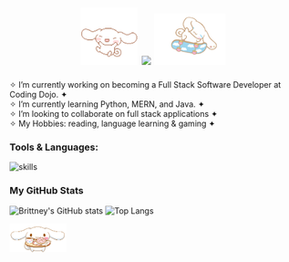 <h1 align="center">
	<img height="100" width="100" src="https://github.com/brittneyperez/brittneyperez/blob/63837904ae6e686b250ddab2f647fe4c3999ee9b/assets/cinnamoroll_floating.gif">
	<img text-align=center src="https://readme-typing-svg.herokuapp.com?font=Fira+Code&duration=4000&pause=1000&color=71CFC2&width=435&lines=Hello%2C+I'm+Brittney+(%5E-%5E)v;%E2%9C%A7+A+Full+Stack+Software+Developer+%E0%A9%88%E2%9C%A9" />
	<img height="90" width="125" src="https://github.com/brittneyperez/brittneyperez/blob/9eaa98877a012149b7f9b623830cbd2b424edde0/assets/cinnamoroll_skating.gif">
</h1>


<!-- <h1 align="center">
  <a href="https://www.gjcloak.top">
    <img src="https://readme-typing-svg.herokuapp.com?font=Fira+Code&pause=300&color=A0F2F7&width=435&lines=%E2%80%A7%CB%9A%E2%9C%A7%E2%80%A7%E2%82%8A*+Welcome+to+My+Page+*+%E0%A9%88%E2%9C%A9%E2%80%A7%E2%82%8A%CB%9A%E2%9C%A9+;*%E2%80%A7%E2%9C%BF%CB%9A%E2%80%A2+%E3%82%88%E3%82%8D%E3%81%97%E3%81%8F%E3%81%8A%E9%A1%98%E3%81%84%E3%81%97%E3%81%BE%E3%81%99%E3%80%82*+%E2%9C%BF+%E2%80%A7%E2%82%8A%CB%9A+%E2%9D%80;%E5%A4%A7%E5%AE%B6%E5%A5%BD%EF%BC%81%E6%88%91%E6%98%AFcoderBri%E3%80%82">
  </a>
</h1> -->

<!-- <p align="center">
  Visitor count<br>
  <img src="https://profile-counter.glitch.me/brittneyperez/count.svg" />
</p> -->


<!-- Here are some ideas to get you started: -->
✧ I’m currently working on becoming a Full Stack Software Developer at Coding Dojo. ✦ <br/>
✧ I’m currently learning Python, MERN, and Java. ✦ <br/>
✧ I’m looking to collaborate on full stack applications ✦ <br/>
✧ My Hobbies: reading, language learning & gaming ✦

<!-- - 🔭 I’m currently working on ...  -->
<!-- - 🌱 I’m currently learning ...  -->
<!-- - 👯 I’m looking to collaborate on ...  -->
<!-- - 🤔 I’m looking for help with ... -->
<!-- - 💬 Ask me about ... -->
<!-- - 📫 How to reach me: ... -->
<!-- - 😄 Pronouns: ... -->
<!-- - ⚡ Fun fact: ... -->


### Tools & Languages:
![skills](https://skillicons.dev/icons?i=vscode,bash,github,git,postman,html,css,bootstrap,tailwind,js,python,mysql,flask,mongodb,express,react,nodejs,java,spring,maven)

### My GitHub Stats
<img height="150" src="https://github-readme-stats-one-bice.vercel.app/api?username=brittneyperez&count_private=true&show_icons=true&bg_color=303446&text_color=c6d0f5&icon_color=ca9ee6&title_color=81c8be&include_all_commits=true" alt="Brittney's GitHub stats" height="185px" /> <img height="150" src="https://github-readme-stats-one-bice.vercel.app/api/top-langs/?username=brittneyperez&layout=compact&langs_count=8&show_icons=true&bg_color=303446&text_color=c6d0f5&icon_color=ca9ee6&title_color=81c8be" alt="Top Langs" height="185px" />

<!-- **PENDING INFO** -->
<!-- [![Typing SVG](https://readme-typing-svg.herokuapp.com?font=Fira+Code&pause=300&color=A0F2F7&width=435&lines=%E2%80%A7%CB%9A%E2%9C%A7%E2%80%A7%E2%82%8A*+Welcome+to+My+Page+*+%E0%A9%88%E2%9C%A9%E2%80%A7%E2%82%8A%CB%9A%E2%9C%A9+;*%E2%80%A7%E2%9C%BF%CB%9A%E2%80%A2+%E3%82%88%E3%82%8D%E3%81%97%E3%81%8F%E3%81%8A%E9%A1%98%E3%81%84%E3%81%97%E3%81%BE%E3%81%99%E3%80%82*+%E2%9C%BF+%E2%80%A7%E2%82%8A%CB%9A+%E2%9D%80;%E5%A4%A7%E5%AE%B6%E5%A5%BD%EF%BC%81%E6%88%91%E6%98%AFcoderBri%E3%80%82)](https://git.io/typing-svg)  -->
<img height="50" width="100" src="https://github.com/brittneyperez/brittneyperez/blob/63837904ae6e686b250ddab2f647fe4c3999ee9b/assets/cinnamoroll_treating.gif">
